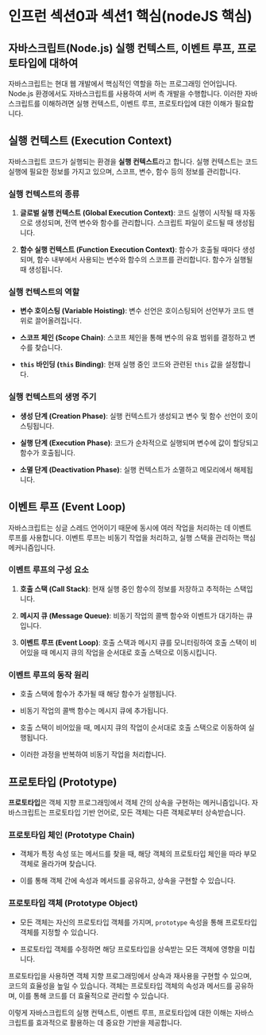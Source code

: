 인프런 섹션0과 섹션1 핵심(nodeJS 핵심)
=============
자바스크립트(Node.js) 실행 컨텍스트, 이벤트 루프, 프로토타입에 대하여
-------------

자바스크립트는 현대 웹 개발에서 핵심적인 역할을 하는 프로그래밍 언어입니다. Node.js 환경에서도 자바스크립트를 사용하여 서버 측 개발을 수행합니다. 이러한 자바스크립트를 이해하려면 실행 컨텍스트, 이벤트 루프, 프로토타입에 대한 이해가 필요합니다.

## 실행 컨텍스트 (Execution Context)

자바스크립트 코드가 실행되는 환경을 **실행 컨텍스트**라고 합니다. 실행 컨텍스트는 코드 실행에 필요한 정보를 가지고 있으며, 스코프, 변수, 함수 등의 정보를 관리합니다.

### 실행 컨텍스트의 종류

1. **글로벌 실행 컨텍스트 (Global Execution Context)**: 코드 실행이 시작될 때 자동으로 생성되며, 전역 변수와 함수를 관리합니다. 스크립트 파일이 로드될 때 생성됩니다.

2. **함수 실행 컨텍스트 (Function Execution Context)**: 함수가 호출될 때마다 생성되며, 함수 내부에서 사용되는 변수와 함수의 스코프를 관리합니다. 함수가 실행될 때 생성됩니다.

### 실행 컨텍스트의 역할

- **변수 호이스팅 (Variable Hoisting)**: 변수 선언은 호이스팅되어 선언부가 코드 맨 위로 끌어올려집니다.

- **스코프 체인 (Scope Chain)**: 스코프 체인을 통해 변수의 유효 범위를 결정하고 변수를 찾습니다.

- **`this` 바인딩 (`this` Binding)**: 현재 실행 중인 코드와 관련된 `this` 값을 설정합니다.

### 실행 컨텍스트의 생명 주기

- **생성 단계 (Creation Phase)**: 실행 컨텍스트가 생성되고 변수 및 함수 선언이 호이스팅됩니다.

- **실행 단계 (Execution Phase)**: 코드가 순차적으로 실행되며 변수에 값이 할당되고 함수가 호출됩니다.

- **소멸 단계 (Deactivation Phase)**: 실행 컨텍스트가 소멸하고 메모리에서 해제됩니다.

## 이벤트 루프 (Event Loop)

자바스크립트는 싱글 스레드 언어이기 때문에 동시에 여러 작업을 처리하는 데 이벤트 루프를 사용합니다. 이벤트 루프는 비동기 작업을 처리하고, 실행 스택을 관리하는 핵심 메커니즘입니다.

### 이벤트 루프의 구성 요소

1. **호출 스택 (Call Stack)**: 현재 실행 중인 함수의 정보를 저장하고 추적하는 스택입니다.

2. **메시지 큐 (Message Queue)**: 비동기 작업의 콜백 함수와 이벤트가 대기하는 큐입니다.

3. **이벤트 루프 (Event Loop)**: 호출 스택과 메시지 큐를 모니터링하여 호출 스택이 비어있을 때 메시지 큐의 작업을 순서대로 호출 스택으로 이동시킵니다.

### 이벤트 루프의 동작 원리

- 호출 스택에 함수가 추가될 때 해당 함수가 실행됩니다.

- 비동기 작업의 콜백 함수는 메시지 큐에 추가됩니다.

- 호출 스택이 비어있을 때, 메시지 큐의 작업이 순서대로 호출 스택으로 이동하여 실행됩니다.

- 이러한 과정을 반복하여 비동기 작업을 처리합니다.

## 프로토타입 (Prototype)

**프로토타입**은 객체 지향 프로그래밍에서 객체 간의 상속을 구현하는 메커니즘입니다. 자바스크립트는 프로토타입 기반 언어로, 모든 객체는 다른 객체로부터 상속받습니다.

### 프로토타입 체인 (Prototype Chain)

- 객체가 특정 속성 또는 메서드를 찾을 때, 해당 객체의 프로토타입 체인을 따라 부모 객체로 올라가며 찾습니다.

- 이를 통해 객체 간에 속성과 메서드를 공유하고, 상속을 구현할 수 있습니다.

### 프로토타입 객체 (Prototype Object)

- 모든 객체는 자신의 프로토타입 객체를 가지며, `prototype` 속성을 통해 프로토타입 객체를 지정할 수 있습니다.

- 프로토타입 객체를 수정하면 해당 프로토타입을 상속받는 모든 객체에 영향을 미칩니다.

프로토타입을 사용하면 객체 지향 프로그래밍에서 상속과 재사용을 구현할 수 있으며, 코드의 효율성을 높일 수 있습니다. 객체는 프로토타입 객체의 속성과 메서드를 공유하며, 이를 통해 코드를 더 효율적으로 관리할 수 있습니다.

이렇게 자바스크립트의 실행 컨텍스트, 이벤트 루프, 프로토타입에 대한 이해는 자바스크립트를 효과적으로 활용하는 데 중요한 기반을 제공합니다.
